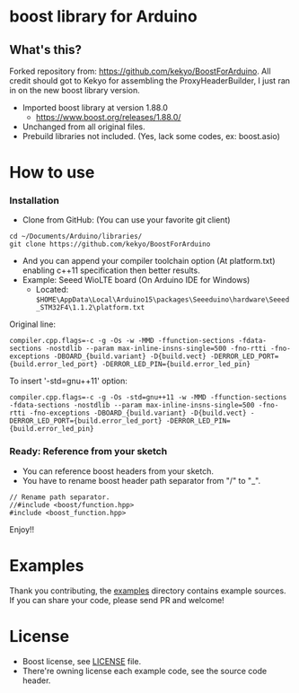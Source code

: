 # boost library for Arduino

## What's this?
Forked repository from: https://github.com/kekyo/BoostForArduino. All credit should got to Kekyo for assembling the ProxyHeaderBuilder, I just ran in on the new boost library version.
* Imported boost library at version 1.88.0
  * https://www.boost.org/releases/1.88.0/
* Unchanged from all original files.
* Prebuild libraries not included. (Yes, lack some codes, ex: boost.asio)

# How to use

### Installation

* Clone from GitHub: (You can use your favorite git client)

```
cd ~/Documents/Arduino/libraries/
git clone https://github.com/kekyo/BoostForArduino
```

* And you can append your compiler toolchain option (At platform.txt) enabling c++11 specification then better results.
* Example: Seeed WioLTE board (On Arduino IDE for Windows)
  * Located: `$HOME\AppData\Local\Arduino15\packages\Seeeduino\hardware\Seeed_STM32F4\1.1.2\platform.txt`

Original line:

```
compiler.cpp.flags=-c -g -Os -w -MMD -ffunction-sections -fdata-sections -nostdlib --param max-inline-insns-single=500 -fno-rtti -fno-exceptions -DBOARD_{build.variant} -D{build.vect} -DERROR_LED_PORT={build.error_led_port} -DERROR_LED_PIN={build.error_led_pin}
```

To insert '-std=gnu++11' option:

```
compiler.cpp.flags=-c -g -Os -std=gnu++11 -w -MMD -ffunction-sections -fdata-sections -nostdlib --param max-inline-insns-single=500 -fno-rtti -fno-exceptions -DBOARD_{build.variant} -D{build.vect} -DERROR_LED_PORT={build.error_led_port} -DERROR_LED_PIN={build.error_led_pin}
```

### Ready: Reference from your sketch

* You can reference boost headers from your sketch.
* You have to rename boost header path separator from "/" to "_".

```
// Rename path separator.
//#include <boost/function.hpp>
#include <boost_function.hpp>
```

Enjoy!!

# Examples

Thank you contributing, the [examples](examples/) directory contains example sources.
If you can share your code, please send PR and welcome!

# License

* Boost license, see [LICENSE](LICENSE_1_0.txt) file.
* There're owning license each example code, see the source code header.
